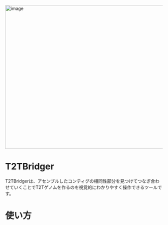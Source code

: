<img width="910" height="459" alt="image" src="https://github.com/user-attachments/assets/5c83085b-73e8-4cce-81ef-60b47f9ac3cf" />

# T2TBridger
T2TBridgerは、アセンブルしたコンティグの相同性部分を見つけてつなぎ合わせていくことでT2Tゲノムを作るのを視覚的にわかりやすく操作できるツールです。

# 使い方

